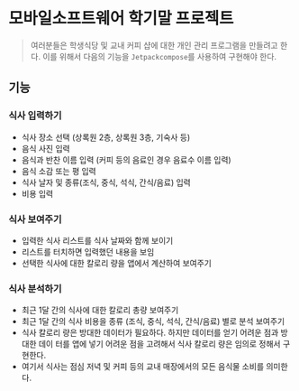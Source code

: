 # 모바일소프트웨어 학기말 프로젝트
> 여러분들은 학생식당 및 교내 커피 샵에 대한 개인 관리 프로그램을 만들려고 한다. 이를 위해서 다음의 기능을 `Jetpackcompose`를 사용하여 구현해야 한다.

## 기능
### 식사 입력하기
- 식사 장소 선택 (상록원 2층, 상록원 3층, 기숙사 등)
- 음식 사진 입력 
- 음식과 반찬 이름 입력 (커피 등의 음료인 경우 음료수 이름 입력) 
- 음식 소감 또는 평 입력 
- 식사 날자 및 종류(조식, 중식, 석식, 간식/음료) 입력
- 비용 입력
### 식사 보여주기
- 입력한 식사 리스트를 식사 날짜와 함께 보이기 
- 리스트를 터치하면 입력했던 내용을 보임 
- 선택한 식사에 대한 칼로리 량을 앱에서 계산하여 보여주기
### 식사 분석하기
- 최근 1달 간의 식사에 대한 칼로리 총량 보여주기
- 최근 1달 간의 식사 비용을 종류 (조식, 중식, 석식, 간식/음료) 별로 분석 보여주기
- 식사 칼로리 량은 방대한 데이터가 필요하다. 하지만 데이터를 얻기 어려운 점과 방대한 데이 터를 앱에 넣기 어려운 점을 고려해서 식사 칼로리 량은 임의로 정해서 구현한다.
- 여기서 식사는 점심 저녁 및 커피 등의 교내 매장에서의 모든 음식물 소비를 의미한다.
